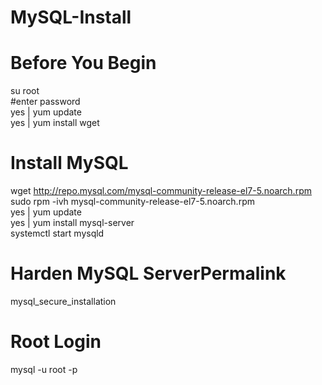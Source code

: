# MySQL-Install

# Before You Begin
su root  
#enter password  
yes | yum update  
yes | yum install wget  

# Install MySQL
wget http://repo.mysql.com/mysql-community-release-el7-5.noarch.rpm
sudo rpm -ivh mysql-community-release-el7-5.noarch.rpm  
yes | yum update  
yes | yum install mysql-server  
systemctl start mysqld  

# Harden MySQL ServerPermalink
mysql_secure_installation  

# Root Login
mysql -u root -p  
